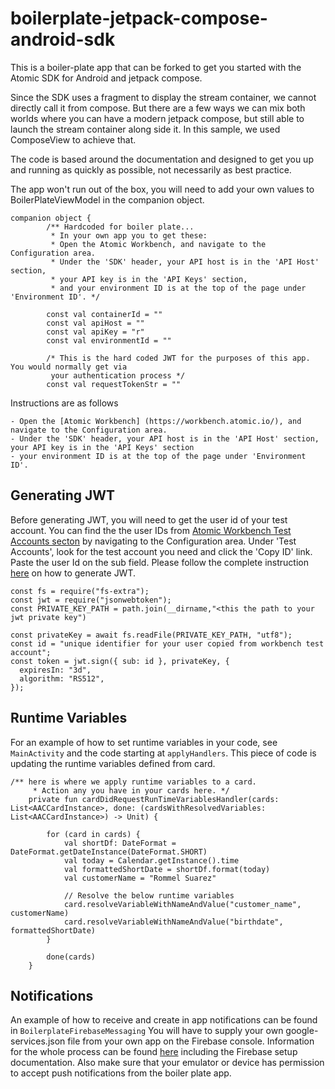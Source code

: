 # boilerplate-jetpack-compose-android-sdk
This is a boiler-plate app that can be forked to get you started with the Atomic SDK for Android and jetpack compose.

Since the SDK uses a fragment to display the stream container, we cannot directly call it from compose. But there are a few
ways we can mix both worlds where you can have a modern jetpack compose, but still able to launch the stream container
along side it. In this sample, we used ComposeView to achieve that.

The code is based around the documentation and designed to get you up and running as quickly as possible, not necessarily as best practice.

The app won't run out of the box, you will need to add your own values to BoilerPlateViewModel in the companion object.

```
companion object {
        /** Hardcoded for boiler plate...
         * In your own app you to get these:
         * Open the Atomic Workbench, and navigate to the Configuration area.
         * Under the 'SDK' header, your API host is in the 'API Host' section,
         * your API key is in the 'API Keys' section,
         * and your environment ID is at the top of the page under 'Environment ID'. */

        const val containerId = ""
        const val apiHost = ""
        const val apiKey = "r"
        const val environmentId = ""

        /* This is the hard coded JWT for the purposes of this app. You would normally get via
         your authentication process */
        const val requestTokenStr = ""
```

Instructions are as follows

    - Open the [Atomic Workbench] (https://workbench.atomic.io/), and navigate to the Configuration area.
    - Under the 'SDK' header, your API host is in the 'API Host' section, your API key is in the 'API Keys' section
    - your environment ID is at the top of the page under 'Environment ID'.


## Generating JWT
Before generating JWT, you will need to get the user id of your test account.
You can find the the user IDs from [Atomic Workbench Test Accounts secton](https://workbench.atomic.io) 
by navigating to the Configuration area. Under 'Test Accounts', look for the test account you need and click the 'Copy ID' link.
Paste the user Id on the sub field. Please follow the complete instruction [here](https://documentation.atomic.io/sdks/auth-SDK) on how to 
generate JWT.

```
const fs = require("fs-extra");
const jwt = require("jsonwebtoken");
const PRIVATE_KEY_PATH = path.join(__dirname,"<this the path to your jwt private key")

const privateKey = await fs.readFile(PRIVATE_KEY_PATH, "utf8");
const id = "unique identifier for your user copied from workbench test account";
const token = jwt.sign({ sub: id }, privateKey, {
  expiresIn: "3d",
  algorithm: "RS512",
});

```


## Runtime Variables

For an example of how to set runtime variables in your code, see `MainActivity` and the code starting
at `applyHandlers`. This piece of code is updating the runtime variables defined from card.

```
/** here is where we apply runtime variables to a card.
     * Action any you have in your cards here. */
    private fun cardDidRequestRunTimeVariablesHandler(cards: List<AACCardInstance>, done: (cardsWithResolvedVariables: List<AACCardInstance>) -> Unit) {

        for (card in cards) {
            val shortDf: DateFormat = DateFormat.getDateInstance(DateFormat.SHORT)
            val today = Calendar.getInstance().time
            val formattedShortDate = shortDf.format(today)
            val customerName = "Rommel Suarez"

            // Resolve the below runtime variables
            card.resolveVariableWithNameAndValue("customer_name", customerName)
            card.resolveVariableWithNameAndValue("birthdate", formattedShortDate)
        }

        done(cards)
    }

```
## Notifications

An example of how to receive and create in app notifications can be found in `BoilerplateFirebaseMessaging`
You will have to supply your own google-services.json file from your own app on the Firebase console.
Information for the whole process can be found [here](https://documentation.atomic.io/sdks/android#notifications)
including the Firebase setup documentation. Also make sure that your emulator or device has permission to accept push notifications
from the boiler plate app.
